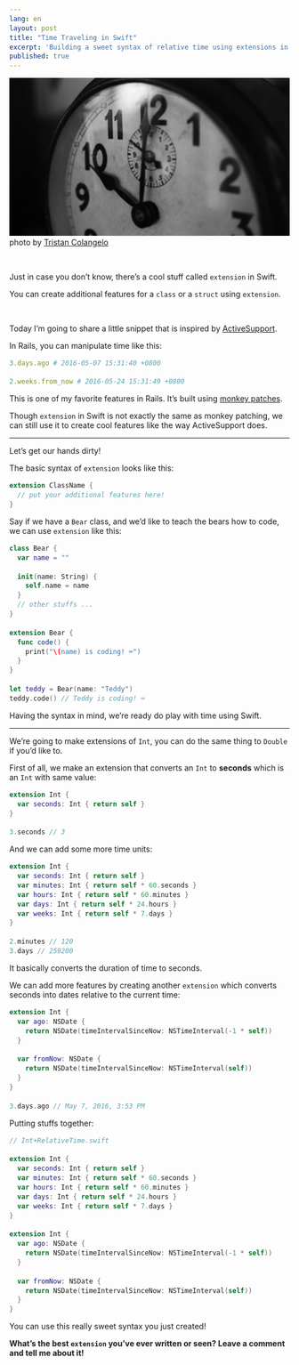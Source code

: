 ```yaml
---
lang: en
layout: post
title: "Time Traveling in Swift"
excerpt: 'Building a sweet syntax of relative time using extensions in Swift.'
published: true
---
```


![time traveling](/public/images/time-traveling.jpg)
<span class="notes">photo by [Tristan Colangelo](https://unsplash.com/@tcrawlers)</span>

<br />

Just in case you don’t know, there’s a cool stuff called `extension` in Swift.

You can create additional features for a `class` or a `struct` using `extension`.

<br />

Today I’m going to share a little snippet that is inspired by [ActiveSupport](https://github.com/rails/rails/tree/master/activesupport).

In Rails, you can manipulate time like this:

```ruby
3.days.ago # 2016-05-07 15:31:40 +0800

2.weeks.from_now # 2016-05-24 15:31:49 +0800
```

This is one of my favorite features in Rails. It’s built using [monkey patches](http://stackoverflow.com/questions/394144/what-does-monkey-patching-exactly-mean-in-ruby).

Though `extension` in Swift is not exactly the same as monkey patching, we can still use it to create cool features like the way ActiveSupport does.

<hr />

Let’s get our hands dirty!

The basic syntax of `extension` looks like this:

```swift
extension ClassName {
  // put your additional features here!
}
```

Say if we have a `Bear` class, and we’d like to teach the bears how to code, we can use `extension` like this:

```swift
class Bear {
  var name = ""

  init(name: String) {
    self.name = name
  }
  // other stuffs ...
}

extension Bear {
  func code() {
    print("\(name) is coding! ⌨️")
  }
}

let teddy = Bear(name: "Teddy")
teddy.code() // Teddy is coding! ⌨️
```

Having the syntax in mind, we’re ready do play with time using Swift.

<hr />

We’re going to make extensions of `Int`, you can do the same thing to `Double` if you’d like to.

First of all, we make an extension that converts an `Int` to **seconds** which is an `Int` with same value:

```swift
extension Int {
  var seconds: Int { return self }
}

3.seconds // 3
```

And we can add some more time units:

```swift
extension Int {
  var seconds: Int { return self }
  var minutes: Int { return self * 60.seconds }
  var hours: Int { return self * 60.minutes }
  var days: Int { return self * 24.hours }
  var weeks: Int { return self * 7.days }
}

2.minutes // 120
3.days // 259200
```

It basically converts the duration of time to seconds.

We can add more features by creating another `extension` which converts seconds into dates relative to the current time:

```swift
extension Int {
  var ago: NSDate {
    return NSDate(timeIntervalSinceNow: NSTimeInterval(-1 * self))
  }

  var fromNow: NSDate {
    return NSDate(timeIntervalSinceNow: NSTimeInterval(self))
  }
}

3.days.ago // May 7, 2016, 3:53 PM
```

Putting stuffs together:

```swift
// Int+RelativeTime.swift

extension Int {
  var seconds: Int { return self }
  var minutes: Int { return self * 60.seconds }
  var hours: Int { return self * 60.minutes }
  var days: Int { return self * 24.hours }
  var weeks: Int { return self * 7.days }
}

extension Int {
  var ago: NSDate {
    return NSDate(timeIntervalSinceNow: NSTimeInterval(-1 * self))
  }

  var fromNow: NSDate {
    return NSDate(timeIntervalSinceNow: NSTimeInterval(self))
  }
}
```

You can use this really sweet syntax you just created!

**What’s the best `extension` you’ve ever written or seen? Leave a comment and tell me about it!**
